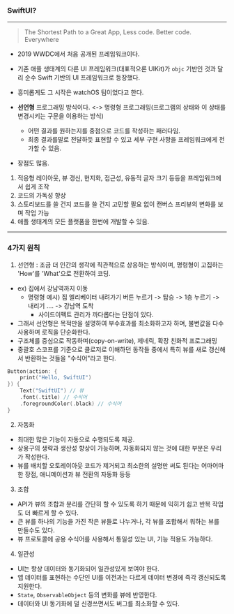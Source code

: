 ### SwiftUI?
---
> The Shortest Path to a Great App, Less code. Better code. Everywhere

- 2019 WWDC에서 처음 공개된 프레임워크이다. 
- 기존 애플 생태계의 다른 UI 프레임워크(대표적으론 UIKit)가 `objc` 기반인 것과 달리 순수 Swift 기반의 UI 프레임워크로 등장했다.
- 흥미롭게도 그 시작은 watchOS 팀이었다고 한다.
- **선언형** 프로그래밍 방식이다. <-> 명령형 프로그래밍(프로그램의 상태와 이 상태를 변경시키는 구문을 이용하는 방식)
    + 어떤 결과를 원하는지를 중점으로 코드를 작성하는 패러다임.
    + 최종 결과를말로 전달하듯 표현할 수 있고 세부 구현 사항을 프레임워크에게 전가할 수 있음.

- 장점도 많음.
1. 적응형 레이아웃, 뷰 갱신, 현지화, 접근성, 유동적 글자 크기 등등을 프레임워크에서 쉽게 조작
2. 코드의 가독성 향상
3. 스토리보드를 쓸 건지 코드를 쓸 건지 고민할 필요 없이 캔버스 프리뷰의 변화를 보며 작업 가능
4. 애플 생태계의 모든 플랫폼을 한번에 개발할 수 있음.

---
### 4가지 원칙
1. 선언형 : 조금 더 인간의 생각에 직관적으로 상응하는 방식이며, 명령형이 고집하는 'How'를 'What'으로 전환하여 코딩.
- ex) 집에서 강남역까지 이동
    + 명령형 예시) 집 엘리베이터 내려가기 버튼 누르기 -> 탑승 -> 1층 누르기 -> 내리기 .... -> 강남역 도착
        * 사이드이펙트 관리가 까다롭다는 단점이 있다.
- 그래서 선언형은 목적만을 설명하여 부수효과를 최소화하고자 하며, 불변값을 다수 사용하며 로직을 단순화한다.
- 구조체를 중심으로 작동하며(copy-on-write), 제네릭, 확장 친화적 프로그래밍
- 중괄호 스코프를 기준으로 클로저로 이해하던 동작들 중에서 특히 뷰를 새로 갱신해서 반환하는 것들을 "수식어"라고 한다.
```swift
Button(action: {
    print("Hello, SwiftUI")
}) {
    Text("SwiftUI") // 뷰
    .font(.title) // 수식어
    .foregroundColor(.black) // 수식어
}
```

2. 자동화
- 최대한 많은 기능이 자동으로 수행되도록 제공.
- 상용구의 생략과 생산성 향상이 가능하며, 자동화되지 않는 것에 대한 부분은 우리가 작성한다.
- 뷰를 배치할 오토레이아웃 코드가 제거되고 최소한의 설명만 써도 된다는 어마어마한 장점, 애니메이션과 뷰 전환의 자동화 등등

3. 조합
- API가 뷰의 조합과 분리를 간단히 할 수 있도록 하기 때문에 익히기 쉽고 반복 작업도 더 빠르게 할 수 있다.
- 큰 뷰를 하나의 기능을 가진 작은 뷰들로 나누거나, 각 뷰를 조합해서 워하는 뷰를 만들수도 있다.
- 뷰 프로토콜에 공용 수식어를 사용해서 통일성 있는 UI, 기능 적용도 가능하다.

4. 일관성
- UI는 항상 데이터와 동기화되어 일관성있게 보여야 한다.
- 앱 데이터를 표현하는 수단인 UI를 이전과는 다르게 데이터 변경에 즉각 갱신되도록 지원한다.
- `State`, `ObservableObject` 등의 변화를 뷰에 반영한다.
- 데이터와 UI 동기화에 덜 신경쓰면서도 버그를 최소화할 수 있다.